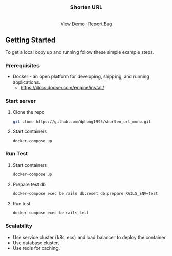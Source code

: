 <div align="center">
  <h3 align="center">Shorten URL</h3>

  <p align="center">
    <br />
    <a href="https://shorten-url-mono.vercel.app/">View Demo</a>
    ·
    <a href="https://dphong1995/shorten_url_mono/issues">Report Bug</a>
  </p>
</div>

<!-- GETTING STARTED -->
## Getting Started

To get a local copy up and running follow these simple example steps.

### Prerequisites

* Docker - an open platform for developing, shipping, and running applications.
    * https://docs.docker.com/engine/install/

### Start server

1. Clone the repo
   ```sh
   git clone https://github.com/dphong1995/shorten_url_mono.git
   ```
2. Start containers
   ```sh
   docker-compose up
   ```

### Run Test
1. Start containers
   ```sh
   docker-compose up
   ```
2. Prepare test db
   ```sh
   docker-compose exec be rails db:reset db:prepare RAILS_ENV=test
   ```
3. Run test
    ```sh
    docker-compose exec be rails test
    ```

### Scalability
* Use service cluster (k8s, ecs) and load balancer to deploy the container.
* Use database cluster.
* Use redis for caching.
